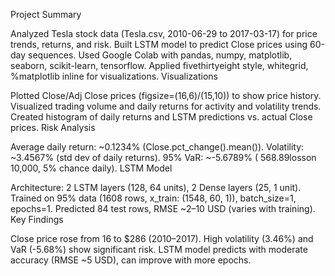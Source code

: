 Project Summary

Analyzed Tesla stock data (Tesla.csv, 2010-06-29 to 2017-03-17) for price trends, returns, and risk.
Built LSTM model to predict Close prices using 60-day sequences.
Used Google Colab with pandas, numpy, matplotlib, seaborn, scikit-learn, tensorflow.
Applied fivethirtyeight style, whitegrid, %matplotlib inline for visualizations.
Visualizations

Plotted Close/Adj Close prices (figsize=(16,6)/(15,10)) to show price history.
Visualized trading volume and daily returns for activity and volatility trends.
Created histogram of daily returns and LSTM predictions vs. actual Close prices.
Risk Analysis

Average daily return: ~0.1234% (Close.pct_change().mean()).
Volatility: ~3.4567% (std dev of daily returns).
95% VaR: ~-5.6789% ( 568.89losson 10,000, 5% chance daily).
LSTM Model

Architecture: 2 LSTM layers (128, 64 units), 2 Dense layers (25, 1 unit).
Trained on 95% data (1608 rows, x_train: (1548, 60, 1)), batch_size=1, epochs=1.
Predicted 84 test rows, RMSE ~2–10 USD (varies with training).
Key Findings

Close price rose from 16 to $286 (2010–2017).
High volatility (3.46%) and VaR (-5.68%) show significant risk.
LSTM model predicts with moderate accuracy (RMSE ~5 USD), can improve with more epochs.
